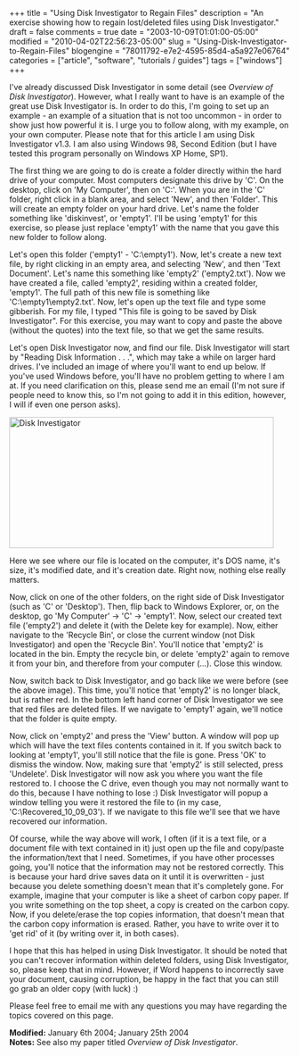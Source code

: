+++
title = "Using Disk Investigator to Regain Files"
description = "An exercise showing how to regain lost/deleted files using Disk Investigator."
draft = false
comments = true
date = "2003-10-09T01:01:00-05:00"
modified = "2010-04-02T22:56:23-05:00"
slug = "Using-Disk-Investigator-to-Regain-Files"
blogengine = "78011792-e7e2-4595-85d4-a5a927e06764"
categories = ["article", "software", "tutorials / guides"]
tags = ["windows"]
+++

<p>
I&#39;ve already discussed Disk Investigator in some detail (see <em>Overview of Disk Investigator</em>). However, what I really want to have is an example of the great use Disk Investigator is. In order to do this, I&#39;m going to set up an example - an example of a situation that is not too uncommon - in order to show just how powerful it is. I urge you to follow along, with my example, on your own computer. Please note that for this article I am using Disk Investigator v1.3. I am also using Windows 98, Second Edition (but I have tested this program personally on Windows XP Home, SP1).
</p>
<p>
The first thing we are going to do is create a folder directly within the hard drive of your computer. Most computers designate this drive by &#39;C&#39;. On the desktop, click on &#39;My Computer&#39;, then on &#39;C:&#39;. When you are in the &#39;C&#39; folder, right click in a blank area, and select &#39;New&#39;, and then &#39;Folder&#39;. This will create an empty folder on your hard drive. Let&#39;s name the folder something like &#39;diskinvest&#39;, or &#39;empty1&#39;. I&#39;ll be using &#39;empty1&#39; for this exercise, so please just replace &#39;empty1&#39; with the name that you gave this new folder to follow along.
</p>
<p>
Let&#39;s open this folder (&#39;empty1&#39; - &#39;C:\empty1&#39;). Now, let&#39;s create a new text file, by right clicking in an empty area, and selecting &#39;New&#39;, and then &#39;Text Document&#39;. Let&#39;s name this something like &#39;empty2&#39; (&#39;empty2.txt&#39;). Now we have created a file, called &#39;empty2&#39;, residing within a created folder, &#39;empty1&#39;. The full path of this new file is something like &#39;C:\empty1\empty2.txt&#39;. Now, let&#39;s open up the text file and type some gibberish. For my file, I typed &quot;This file is going to be saved by Disk Investigator&quot;. For this exercise, you may want to copy and paste the above (without the quotes) into the text file, so that we get the same results.
</p>
<p>
Let&#39;s open Disk Investigator now, and find our file. Disk Investigator will start by &quot;Reading Disk Information . . .&quot;, which may take a while on larger hard drives. I&#39;ve included an image of where you&#39;ll want to end up below. If you&#39;ve used Windows before, you&#39;ll have no problem getting to where I am at. If you need clarification on this, please send me an email (I&#39;m not sure if people need to know this, so I&#39;m not going to add it in this edition, however, I will if even one person asks).
</p>
<p>
<a href="/files/images/diskinvest01.jpg" onclick="window.open(this.href);return false;"><img style="width: 475px; height: 235px" src="http://strivinglife.com/files/images/diskinvest01t.jpg" alt="Disk Investigator" title="Disk Investigator" /></a>
</p>
<p>
Here we see where our file is located on the computer, it&#39;s DOS name, it&#39;s size, it&#39;s modified date, and it&#39;s creation date. Right now, nothing else really matters.
</p>
<p>
Now, click on one of the other folders, on the right side of Disk Investigator (such as &#39;C&#39; or &#39;Desktop&#39;). Then, flip back to Windows Explorer, or, on the desktop, go &#39;My Computer&#39; -&gt; &#39;C&#39; -&gt; &#39;empty1&#39;. Now, select our created text file (&#39;empty2&#39;) and delete it (with the Delete key for example). Now, either navigate to the &#39;Recycle Bin&#39;, or close the current window (not Disk Investigator) and open the &#39;Recycle Bin&#39;. You&#39;ll notice that &#39;empty2&#39; is located in the bin. Empty the recycle bin, or delete &#39;empty2&#39; again to remove it from your bin, and therefore from your computer (...). Close this window.
</p>
<p>
Now, switch back to Disk Investigator, and go back like we were before (see the above image). This time, you&#39;ll notice that &#39;empty2&#39; is no longer black, but is rather red. In the bottom left hand corner of Disk Investigator we see that red files are deleted files. If we navigate to &#39;empty1&#39; again, we&#39;ll notice that the folder is quite empty.
</p>
<p>
Now, click on &#39;empty2&#39; and press the &#39;View&#39; button. A window will pop up which will have the text files contents contained in it. If you switch back to looking at &#39;empty1&#39;, you&#39;ll still notice that the file is gone. Press &#39;OK&#39; to dismiss the window. Now, making sure that &#39;empty2&#39; is still selected, press &#39;Undelete&#39;. Disk Investigator will now ask you where you want the file restored to. I choose the C drive, even though you may not normally want to do this, because I have nothing to lose :) Disk Investigator will popup a window telling you were it restored the file to (in my case, &#39;C:\Recovered_10_09_03&#39;). If we navigate to this file we&#39;ll see that we have recovered our information.
</p>
<p>
Of course, while the way above will work, I often (if it is a text file, or a document file with text contained in it) just open up the file and copy/paste the information/text that I need. Sometimes, if you have other processes going, you&#39;ll notice that the information may not be restored correctly. This is because your hard drive saves data on it until it is overwritten - just because you delete something doesn&#39;t mean that it&#39;s completely gone. For example, imagine that your computer is like a sheet of carbon copy paper. If you write something on the top sheet, a copy is created on the carbon copy. Now, if you delete/erase the top copies information, that doesn&#39;t mean that the carbon copy information is erased. Rather, you have to write over it to &#39;get rid&#39; of it (by writing over it, in both cases).
</p>
<p>
I hope that this has helped in using Disk Investigator. It should be noted that you can&#39;t recover information within deleted folders, using Disk Investigator, so, please keep that in mind. However, if Word happens to incorrectly save your document, causing corruption, be happy in the fact that you can still go grab an older copy (with luck) :)
</p>
<p>
Please feel free to email me with any questions you may have regarding the topics covered on this page.
</p>
<p>
<strong>Modified:</strong> January 6th 2004; January 25th 2004<br />
<strong>Notes:</strong> See also my paper titled <em>Overview of Disk Investigator</em>.
</p>

